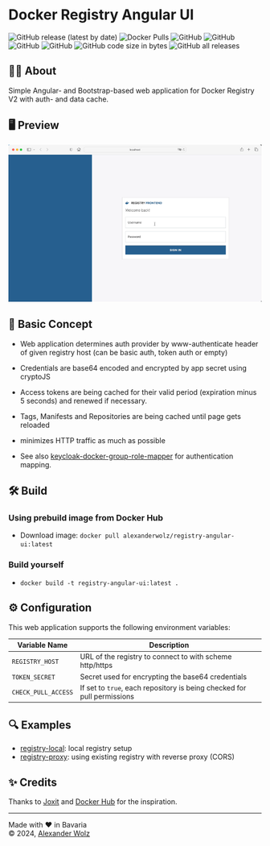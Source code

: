 # Docker Registry Angular UI

![GitHub release (latest by date)](https://img.shields.io/github/v/release/alexanderwolz/registry-angular-ui)
![Docker Pulls](https://img.shields.io/docker/pulls/alexanderwolz/registry-angular-ui)
![GitHub](https://img.shields.io/badge/angular-16.0.3-orange)
![GitHub](https://img.shields.io/badge/bootstrap-5.2.3-orange)
![GitHub](https://img.shields.io/badge/registry-2.8.2-orange)
![GitHub](https://img.shields.io/github/license/alexanderwolz/registry-angular-ui)
![GitHub code size in bytes](https://img.shields.io/github/languages/code-size/alexanderwolz/registry-angular-ui)
![GitHub all releases](https://img.shields.io/github/downloads/alexanderwolz/registry-angular-ui/total?color=informational)

## 🧑‍💻 About

Simple Angular- and Bootstrap-based web application for Docker Registry V2 with auth- and data cache.

## 🖥️ Preview
![Preview](documentation/preview.gif)

## 🔬 Basic Concept
- Web application determines auth provider by www-authenticate header of given registry host (can be basic auth, token auth or empty)
- Credentials are base64 encoded and encrypted by app secret using cryptoJS
- Access tokens are being cached for their valid period (expiration minus 5 seconds) and renewed if necessary.
- Tags, Manifests and Repositories are being cached until page gets reloaded
- minimizes HTTP traffic as much as possible

- See also [keycloak-docker-group-role-mapper](https://github.com/alexanderwolz/keycloak-docker-group-role-mapper) for authentication mapping.

## 🛠️ Build
### Using prebuild image from Docker Hub
- Download image: ```docker pull alexanderwolz/registry-angular-ui:latest```
### Build yourself
- ```docker build -t registry-angular-ui:latest .```

## ⚙️ Configuration
This web application supports the following environment variables:

| Variable Name                   | Description                                                                     |
|---------------------------------|---------------------------------------------------------------------------------|
|```REGISTRY_HOST```              | URL of the registry to connect to with scheme http/https                        |
|```TOKEN_SECRET```               | Secret used for encrypting the base64 credentials                               |
|```CHECK_PULL_ACCESS```          | If set to ```true```, each repository is being checked for pull permissions     |

## 🔍 Examples

- [registry-local](examples/registry-local): local registry setup
- [registry-proxy](examples/registry-proxy): using existing registry with reverse proxy (CORS)

## ✨ Credits

Thanks to [Joxit](https://github.com/Joxit/docker-registry-ui) and [Docker Hub](https://hub.docker.com) for the inspiration.


- - -

Made with ❤️ in Bavaria
<br>
© 2024, <a href="https://www.alexanderwolz.de"> Alexander Wolz
